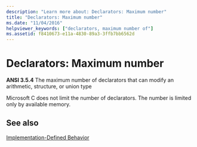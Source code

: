 ```yaml
---
description: "Learn more about: Declarators: Maximum number"
title: "Declarators: Maximum number"
ms.date: "11/04/2016"
helpviewer_keywords: ["declarators, maximum number of"]
ms.assetid: f8410673-e11a-4830-89a3-3ffb7bb6562d
---
```

# Declarators: Maximum number

**ANSI 3.5.4** The maximum number of declarators that can modify an arithmetic, structure, or union type

Microsoft C does not limit the number of declarators. The number is limited only by available memory.

## See also

[Implementation-Defined Behavior](../c-language/implementation-defined-behavior.md)
